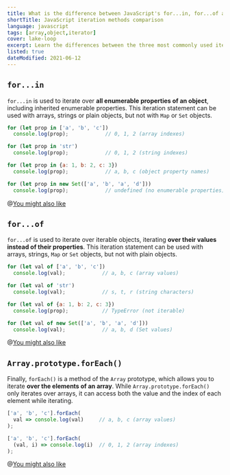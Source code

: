 ```yaml
---
title: What is the difference between JavaScript's for...in, for...of and forEach?
shortTitle: JavaScript iteration methods comparison
language: javascript
tags: [array,object,iterator]
cover: lake-loop
excerpt: Learn the differences between the three most commonly used iteration methods in JavaScript, that often confuse beginners and veterans alike.
listed: true
dateModified: 2021-06-12
---
```


## `for...in`

`for...in` is used to iterate over **all enumerable properties of an object**, including inherited enumerable properties. This iteration statement can be used with arrays, strings or plain objects, but not with `Map` or `Set` objects.

```js
for (let prop in ['a', 'b', 'c'])
  console.log(prop);            // 0, 1, 2 (array indexes)

for (let prop in 'str')
  console.log(prop);            // 0, 1, 2 (string indexes)

for (let prop in {a: 1, b: 2, c: 3})
  console.log(prop);            // a, b, c (object property names)

for (let prop in new Set(['a', 'b', 'a', 'd']))
  console.log(prop);            // undefined (no enumerable properties)
```

@[You might also like](/js/s/eslint-refactor-for-in)

## `for...of`

`for...of` is used to iterate over iterable objects, iterating **over their values instead of their properties**. This iteration statement can be used with arrays, strings, `Map` or `Set` objects, but not with plain objects.

```js
for (let val of ['a', 'b', 'c'])
  console.log(val);            // a, b, c (array values)

for (let val of 'str')
  console.log(val);            // s, t, r (string characters)

for (let val of {a: 1, b: 2, c: 3})
  console.log(prop);           // TypeError (not iterable)

for (let val of new Set(['a', 'b', 'a', 'd']))
  console.log(val);            // a, b, d (Set values)
```

@[You might also like](/js/s/index-for-of-loop)

## `Array.prototype.forEach()`

Finally, `forEach()` is a method of the `Array` prototype, which allows you to iterate **over the elements of an array**. While `Array.prototype.forEach()` only iterates over arrays, it can access both the value and the index of each element while iterating.

```js
['a', 'b', 'c'].forEach(
  val => console.log(val)     // a, b, c (array values)
);

['a', 'b', 'c'].forEach(
  (val, i) => console.log(i)  // 0, 1, 2 (array indexes)
);
```

@[You might also like](/js/s/for-each-right)
